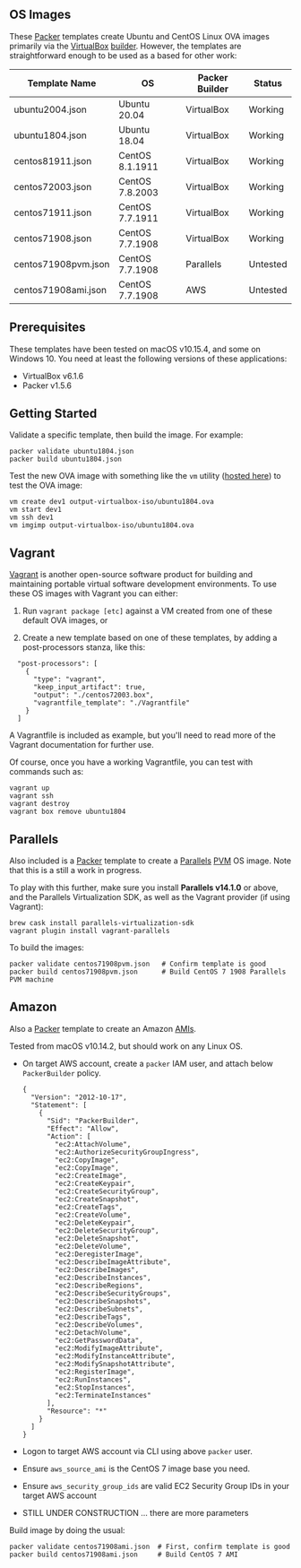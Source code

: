 ## OS Images

These [Packer](http://www.packer.io/) templates create Ubuntu and CentOS Linux OVA images primarily via the [VirtualBox](https://www.virtualbox.org/) [builder](https://www.packer.io/docs/builders/). However, the templates are straightforward enough to be used as a based for other work:

|Template Name|OS|Packer Builder|Status|
|---|---|---|---|
|ubuntu2004.json|Ubuntu 20.04|VirtualBox|Working|
|ubuntu1804.json|Ubuntu 18.04|VirtualBox|Working|
|centos81911.json|CentOS 8.1.1911|VirtualBox|Working|
|centos72003.json|CentOS 7.8.2003|VirtualBox|Working|
|centos71911.json|CentOS 7.7.1911|VirtualBox|Working|
|centos71908.json|CentOS 7.7.1908|VirtualBox|Working|
|centos71908pvm.json|CentOS 7.7.1908|Parallels|Untested|
|centos71908ami.json|CentOS 7.7.1908|AWS|Untested|

## Prerequisites
These templates have been tested on macOS v10.15.4, and some on Windows 10. You need at least the following versions of these applications:
  * VirtualBox v6.1.6
  * Packer v1.5.6

## Getting Started
Validate a specific template, then build the image. For example:
```
packer validate ubuntu1804.json
packer build ubuntu1804.json
```
Test the new OVA image with something like the `vm` utility ([hosted here](https://github.com/lencap/vm)) to test the OVA image:
```
vm create dev1 output-virtualbox-iso/ubuntu1804.ova
vm start dev1
vm ssh dev1
vm imgimp output-virtualbox-iso/ubuntu1804.ova
```

## Vagrant
[Vagrant](https://www.vagrantup.com/intro/index.html) is another open-source software product for building and maintaining portable virtual software development environments. To use these OS images with Vagrant you can either:

1. Run `vagrant package [etc]` against a VM created from one of these default OVA images, or

2. Create a new template based on one of these templates, by adding a post-processors stanza, like this:
```
  "post-processors": [
    {
      "type": "vagrant",
      "keep_input_artifact": true,
      "output": "./centos72003.box",
      "vagrantfile_template": "./Vagrantfile"
    }
  ]
```
A Vagrantfile is included as example, but you'll need to read more of the Vagrant documentation for further use.

Of course, once you have a working Vagrantfile, you can test with commands such as:
```
vagrant up
vagrant ssh
vagrant destroy
vagrant box remove ubuntu1804
```

## Parallels
Also included is a [Packer](http://www.packer.io/) template to create a [Parallels](https://www.parallels.com/) [PVM](https://en.wikipedia.org/wiki/Parallel_Virtual_Machine) OS image. Note that this is a still a work in progress.

To play with this further, make sure you install __Parallels v14.1.0__ or above, and the Parallels Virtualization SDK, as well as the Vagrant provider (if using Vagrant):
```
brew cask install parallels-virtualization-sdk
vagrant plugin install vagrant-parallels
```
To build the images:
```
packer validate centos71908pvm.json   # Confirm template is good
packer build centos71908pvm.json      # Build CentOS 7 1908 Parallels PVM machine
```

## Amazon
Also a [Packer](http://www.packer.io/) template to create an Amazon [AMIs](https://docs.aws.amazon.com/AWSEC2/latest/UserGuide/AMIs.html).

Tested from macOS v10.14.2, but should work on any Linux OS.

* On target AWS account, create a `packer` IAM user, and attach below `PackerBuilder` policy.
  ```
  {
    "Version": "2012-10-17",
    "Statement": [
      {
        "Sid": "PackerBuilder",
        "Effect": "Allow",
        "Action": [
          "ec2:AttachVolume",
          "ec2:AuthorizeSecurityGroupIngress",
          "ec2:CopyImage",
          "ec2:CopyImage",
          "ec2:CreateImage",
          "ec2:CreateKeypair",
          "ec2:CreateSecurityGroup",
          "ec2:CreateSnapshot",
          "ec2:CreateTags",
          "ec2:CreateVolume",
          "ec2:DeleteKeypair",
          "ec2:DeleteSecurityGroup",
          "ec2:DeleteSnapshot",
          "ec2:DeleteVolume",
          "ec2:DeregisterImage",
          "ec2:DescribeImageAttribute",
          "ec2:DescribeImages",
          "ec2:DescribeInstances",
          "ec2:DescribeRegions",
          "ec2:DescribeSecurityGroups",
          "ec2:DescribeSnapshots",
          "ec2:DescribeSubnets",
          "ec2:DescribeTags",
          "ec2:DescribeVolumes",
          "ec2:DetachVolume",
          "ec2:GetPasswordData",
          "ec2:ModifyImageAttribute",
          "ec2:ModifyInstanceAttribute",
          "ec2:ModifySnapshotAttribute",
          "ec2:RegisterImage",
          "ec2:RunInstances",
          "ec2:StopInstances",
          "ec2:TerminateInstances"
        ],
        "Resource": "*"
      }
    ]
  }
  ```

* Logon to target AWS account via CLI using above `packer` user.
* Ensure `aws_source_ami` is the CentOS 7 image base you need.
* Ensure `aws_security_group_ids` are valid EC2 Security Group IDs in your target AWS account 
* STILL UNDER CONSTRUCTION ... there are more parameters

Build image by doing the usual:
```
packer validate centos71908ami.json  # First, confirm template is good
packer build centos71908ami.json     # Build CentOS 7 AMI
```
